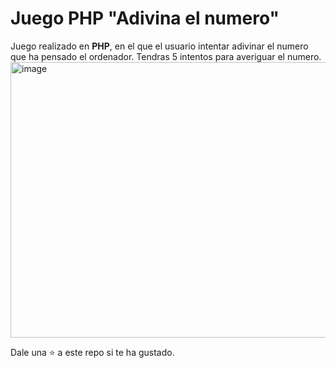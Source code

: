# Juego PHP "Adivina el numero"
Juego realizado en **PHP**, en el que el usuario intentar adivinar el numero que ha pensado el ordenador.
Tendras 5 intentos para averiguar el numero.
<img width="561" height="441" alt="image" src="https://github.com/user-attachments/assets/e424f5fd-54d4-4bbe-a08b-2422a0439324" />

Dale una ⭐ a este repo si te ha gustado.
